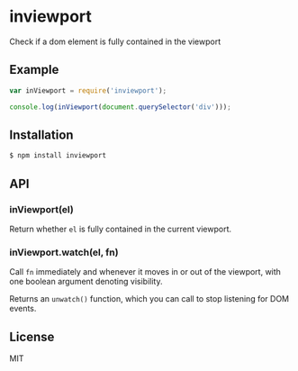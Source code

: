 
# inviewport

  Check if a dom element is fully contained in the viewport

## Example

```js
var inViewport = require('inviewport');

console.log(inViewport(document.querySelector('div')));
```

## Installation

```bash
$ npm install inviewport
```

## API

### inViewport(el)

  Return whether `el` is fully contained in the current viewport.

### inViewport.watch(el, fn)

  Call `fn` immediately and whenever it moves in or out of the viewport, with one boolean argument denoting visibility.

  Returns an `unwatch()` function, which you can call to stop listening for DOM events.

## License

  MIT

